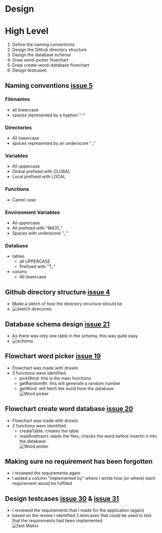 # Design

# High Level
1. Define the naming conventions
2. Design the Github directory structure
3. Design the database schema 
4. Draw word-picker flowchart
5. Draw create-word-database flowchart
6. Design testcases


## Naming conventions [issue 5]
### Filenames
* all lowercase
* spaces represented by a hyphen "-"
### Directories
* All lowercase
* spaces represented by an underscore "_"
### Variables
* All uppercase
* Global prefixed with GLOBAL
* Local prefixed with LOCAL
### Functions
* Camel case
### Environment Variables
* All uppercase
* All prefixed with "M431_"
* Spaces with underscore "_"
### Database
* tables
  * all UPPERCASE
  * Prefixed with "T_" 
* colums
  * All lowercase

## Github directory structure [issue 4]
* Made a sletch of how the directory structure should be
* ![sketch direcories][sketch1]

## Database schema design [issue 21]
* As there was only one table in the schema, this was quite easy
* ![schema][design1]

## Flowchart word picker [issue 19]
* Flowchart was made with drawio  
* 3 functions were identified
  * pickWord: this is the main functions
  * getRandomNr: this will generate a random number
  * getWord: will fetch the word from the database  
![Word picker][design2]

## Flowchart create word database [issue 20]
* Flowchart was made with drawio
* 2 functions were identified:
  * createTable: creates the table  
  * readAndInsert: reads the files, checks the word before insertin it into the database  
![Word picker][design3]

## Making sure no requirement has been forgotten
* I reviewed the requirements again
* I added a column "Implemented by" where I wrote how (or where) each requirement would be fulfilled  

## Design testcases [issue 30] & [issue 31]
* I reviewed the requirements that I made for the application (again)
* based on the review I identified 3 testcases that could be used to test that the requirements had been implemented    
![test Matrix][design4]

[design1]: ../02_resources/images/realize-design-database-schema.png
[design2]: ../02_resources/images/realize-design-flowchart-word-picker.png
[design3]: ../02_resources/images/realize-design-flowchart-create-word-database.png
[design4]: ../02_resources/images/realize-design-testcases.JPG


[issue 4]: https://github.com/tbz-neil-devlin/m431_demo_database/issues/4
[issue 5]: https://github.com/tbz-neil-devlin/m431_demo_database/issues/5
[issue 6]: https://github.com/tbz-neil-devlin/m431_demo_database/issues/6
[issue 7]: https://github.com/tbz-neil-devlin/m431_demo_database/issues/7
[issue 8]: https://github.com/tbz-neil-devlin/m431_demo_database/issues/8
[issue 9]: https://github.com/tbz-neil-devlin/m431_demo_database/issues/9
[issue 13]: https://github.com/tbz-neil-devlin/m431_demo_database/issues/13

[issue 17]: https://github.com/tbz-neil-devlin/m431_demo_database/issues/17
[issue 18]: https://github.com/tbz-neil-devlin/m431_demo_database/issues/18
[issue 19]: https://github.com/tbz-neil-devlin/m431_demo_database/issues/19
[issue 20]: https://github.com/tbz-neil-devlin/m431_demo_database/issues/20
[issue 21]: https://github.com/tbz-neil-devlin/m431_demo_database/issues/21
[issue 30]: https://github.com/tbz-neil-devlin/m431_demo_database/issues/30
[issue 31]: https://github.com/tbz-neil-devlin/m431_demo_database/issues/31
[issue 39]: https://github.com/tbz-neil-devlin/m431_demo_database/issues/39

[setup1]: ../02_resources/images/realize-setup-git-clone.JPG
[setup2]: ../02_resources/images/realize-setup-git-directories-01.JPG
[setup3]: ../02_resources/images/realize-setup-git-directories-02.JPG
[setup4]: ../02_resources/images/realize-setup-git-directories-03.JPG
[setup5]: ../02_resources/images/realize-setup-git-directories-04.JPG
[setup6]: ../02_resources/images/realize-setup-github-cli-01.JPG
[setup7]: ../02_resources/images/realize-setup-codeblocks01.JPG
[setup8]: ../02_resources/images/realize-setup-codeblocks02.JPG
[setup9]: ../02_resources/images/realize-setup-codeblocks03.JPG
[setup10]: ../02_resources/images/realize-setup-codeblocks-path-03.JPG
[setup11]: ../02_resources/images/realize-setup-codeblocks-path-02.JPG
[setup12]: ../02_resources/images/realize-setup-codeblocks-path-03.JPG
[setup13]: ../02_resources/images/realize-setup-codeblocks-path-04.JPG
[setup14]: ../02_resources/images/realize-setup-sqlite-db-browser-01.JPG
[setup15]: ../02_resources/images/realize-setup-sqlite-db-browser-02.JPG
[setup16]: ../02_resources/images/realize-setup-sqlite-db-browser-03.JPG
[setup17]: ../02_resources/images/realize-setup-hello-database-01.JPG
[setup18]: ../02_resources/images/realize-setup-hello-database-02.JPG
[setup19]: ../02_resources/images/realize-setup-hello-database-03.JPG
[setup20]: ../02_resources/images/realize-implement-hello-database-01.JPG


[sketch1]: ../02_resources/images/realize-design-sketch-directories.jpeg